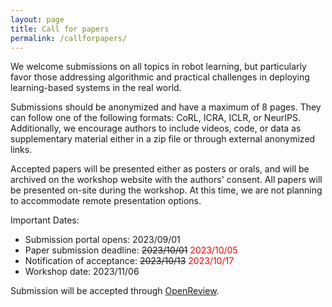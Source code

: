 ```yaml
---
layout: page
title: Call for papers
permalink: /callforpapers/
---
```


We welcome submissions on all topics in robot learning, but particularly favor those addressing algorithmic and practical challenges in deploying learning-based systems in the real world.

Submissions should be anonymized and have a maximum of 8 pages. They can follow one of the following formats: CoRL, ICRA, ICLR, or NeurIPS. Additionally, we encourage authors to include videos, code, or data as supplementary material either in a zip file or through external anonymized links.

Accepted papers will be presented either as posters or orals, and will be archived on the workshop website with the authors' consent. All papers will be presented on-site during the workshop. At this time, we are not planning to accommodate remote presentation options.

Important Dates:

- Submission portal opens: 2023/09/01
- Paper submission deadline: ~~2023/10/01~~ <span style="color:red">2023/10/05</span>
- Notification of acceptance: ~~2023/10/13~~ <span style="color:red">2023/10/17</span>
- Workshop date: 2023/11/06

Submission will be accepted through [OpenReview](https://openreview.net/group?id=robot-learning.org/CoRL/2023/Workshop/Deployable).

